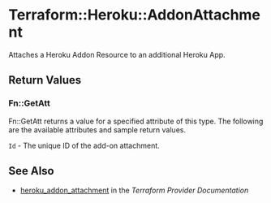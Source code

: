 # Terraform::Heroku::AddonAttachment

Attaches a Heroku Addon Resource to an additional Heroku App.

## Return Values

### Fn::GetAtt

Fn::GetAtt returns a value for a specified attribute of this type. The following are the available attributes and sample return values.

`Id` - The unique ID of the add-on attachment.

## See Also

* [heroku_addon_attachment](https://www.terraform.io/docs/providers/heroku/r/addon_attachment.html) in the _Terraform Provider Documentation_